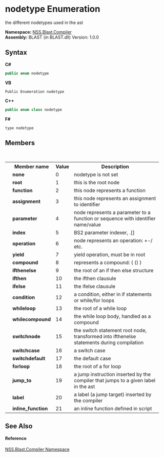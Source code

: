 # nodetype Enumeration
 

the different nodetypes used in the ast

**Namespace:**&nbsp;<a href="26a25caa-f50b-92ad-f15c-dbb9db1493ae.md">NSS.Blast.Compiler</a><br />**Assembly:**&nbsp;BLAST (in BLAST.dll) Version: 1.0.0

## Syntax

**C#**<br />
``` C#
public enum nodetype
```

**VB**<br />
``` VB
Public Enumeration nodetype
```

**C++**<br />
``` C++
public enum class nodetype
```

**F#**<br />
``` F#
type nodetype
```


## Members
&nbsp;<table><tr><th></th><th>Member name</th><th>Value</th><th>Description</th></tr><tr><td /><td target="F:NSS.Blast.Compiler.nodetype.none">**none**</td><td>0</td><td>nodetype is not set</td></tr><tr><td /><td target="F:NSS.Blast.Compiler.nodetype.root">**root**</td><td>1</td><td>this is the root node</td></tr><tr><td /><td target="F:NSS.Blast.Compiler.nodetype.function">**function**</td><td>2</td><td>this node represents a function</td></tr><tr><td /><td target="F:NSS.Blast.Compiler.nodetype.assignment">**assignment**</td><td>3</td><td>this node represents an assignment to identifier</td></tr><tr><td /><td target="F:NSS.Blast.Compiler.nodetype.parameter">**parameter**</td><td>4</td><td>node represents a parameter to a function or sequence with identifier name/value</td></tr><tr><td /><td target="F:NSS.Blast.Compiler.nodetype.index">**index**</td><td>5</td><td>BS2 parameter indexer, .[]</td></tr><tr><td /><td target="F:NSS.Blast.Compiler.nodetype.operation">**operation**</td><td>6</td><td>node represents an operation: +-/ etc.</td></tr><tr><td /><td target="F:NSS.Blast.Compiler.nodetype.yield">**yield**</td><td>7</td><td>yield operation, must be in root</td></tr><tr><td /><td target="F:NSS.Blast.Compiler.nodetype.compound">**compound**</td><td>8</td><td>represents a compound: ( () )</td></tr><tr><td /><td target="F:NSS.Blast.Compiler.nodetype.ifthenelse">**ifthenelse**</td><td>9</td><td>the root of an if then else structure</td></tr><tr><td /><td target="F:NSS.Blast.Compiler.nodetype.ifthen">**ifthen**</td><td>10</td><td>the ifthen clausule</td></tr><tr><td /><td target="F:NSS.Blast.Compiler.nodetype.ifelse">**ifelse**</td><td>11</td><td>the ifelse clausule</td></tr><tr><td /><td target="F:NSS.Blast.Compiler.nodetype.condition">**condition**</td><td>12</td><td>a condition, either in if statements or while/for loops</td></tr><tr><td /><td target="F:NSS.Blast.Compiler.nodetype.whileloop">**whileloop**</td><td>13</td><td>the root of a while loop</td></tr><tr><td /><td target="F:NSS.Blast.Compiler.nodetype.whilecompound">**whilecompound**</td><td>14</td><td>the while loop body, handled as a compound</td></tr><tr><td /><td target="F:NSS.Blast.Compiler.nodetype.switchnode">**switchnode**</td><td>15</td><td>the switch statement root node, transformed into ifthenelse statements during compilation</td></tr><tr><td /><td target="F:NSS.Blast.Compiler.nodetype.switchcase">**switchcase**</td><td>16</td><td>a switch case</td></tr><tr><td /><td target="F:NSS.Blast.Compiler.nodetype.switchdefault">**switchdefault**</td><td>17</td><td>the default case</td></tr><tr><td /><td target="F:NSS.Blast.Compiler.nodetype.forloop">**forloop**</td><td>18</td><td>the root of a for loop</td></tr><tr><td /><td target="F:NSS.Blast.Compiler.nodetype.jump_to">**jump_to**</td><td>19</td><td>a jump instruction inserted by the compiler that jumps to a given label in the ast</td></tr><tr><td /><td target="F:NSS.Blast.Compiler.nodetype.label">**label**</td><td>20</td><td>a label (a jump target) inserted by the compiler</td></tr><tr><td /><td target="F:NSS.Blast.Compiler.nodetype.inline_function">**inline_function**</td><td>21</td><td>an inline function defined in script</td></tr></table>

## See Also


#### Reference
<a href="26a25caa-f50b-92ad-f15c-dbb9db1493ae.md">NSS.Blast.Compiler Namespace</a><br />